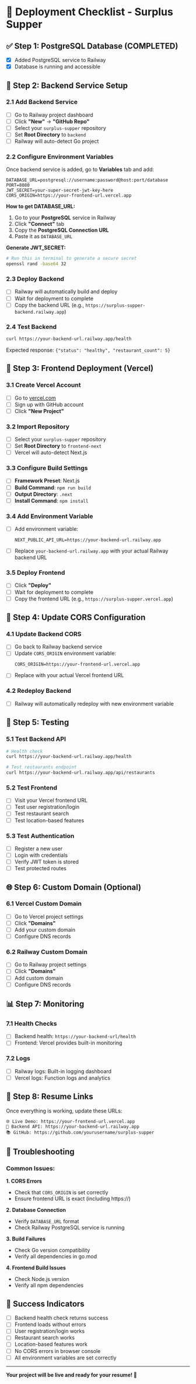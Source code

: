 # 🚀 Deployment Checklist - Surplus Supper

## ✅ **Step 1: PostgreSQL Database (COMPLETED)**
- [x] Added PostgreSQL service to Railway
- [x] Database is running and accessible

## 🔧 **Step 2: Backend Service Setup**

### **2.1 Add Backend Service**
- [ ] Go to Railway project dashboard
- [ ] Click **"New"** → **"GitHub Repo"**
- [ ] Select your `surplus-supper` repository
- [ ] Set **Root Directory** to `backend`
- [ ] Railway will auto-detect Go project

### **2.2 Configure Environment Variables**
Once backend service is added, go to **Variables** tab and add:

```env
DATABASE_URL=postgresql://username:password@host:port/database
PORT=8080
JWT_SECRET=your-super-secret-jwt-key-here
CORS_ORIGIN=https://your-frontend-url.vercel.app
```

**How to get DATABASE_URL:**
1. Go to your **PostgreSQL** service in Railway
2. Click **"Connect"** tab
3. Copy the **PostgreSQL Connection URL**
4. Paste it as `DATABASE_URL`

**Generate JWT_SECRET:**
```bash
# Run this in terminal to generate a secure secret
openssl rand -base64 32
```

### **2.3 Deploy Backend**
- [ ] Railway will automatically build and deploy
- [ ] Wait for deployment to complete
- [ ] Copy the backend URL (e.g., `https://surplus-supper-backend.railway.app`)

### **2.4 Test Backend**
```bash
curl https://your-backend-url.railway.app/health
```
Expected response: `{"status": "healthy", "restaurant_count": 5}`

## 🎨 **Step 3: Frontend Deployment (Vercel)**

### **3.1 Create Vercel Account**
- [ ] Go to [vercel.com](https://vercel.com)
- [ ] Sign up with GitHub account
- [ ] Click **"New Project"**

### **3.2 Import Repository**
- [ ] Select your `surplus-supper` repository
- [ ] Set **Root Directory** to `frontend-next`
- [ ] Vercel will auto-detect Next.js

### **3.3 Configure Build Settings**
- [ ] **Framework Preset**: Next.js
- [ ] **Build Command**: `npm run build`
- [ ] **Output Directory**: `.next`
- [ ] **Install Command**: `npm install`

### **3.4 Add Environment Variable**
- [ ] Add environment variable:
  ```
  NEXT_PUBLIC_API_URL=https://your-backend-url.railway.app
  ```
- [ ] Replace `your-backend-url.railway.app` with your actual Railway backend URL

### **3.5 Deploy Frontend**
- [ ] Click **"Deploy"**
- [ ] Wait for deployment to complete
- [ ] Copy the frontend URL (e.g., `https://surplus-supper.vercel.app`)

## 🔄 **Step 4: Update CORS Configuration**

### **4.1 Update Backend CORS**
- [ ] Go back to Railway backend service
- [ ] Update `CORS_ORIGIN` environment variable:
  ```
  CORS_ORIGIN=https://your-frontend-url.vercel.app
  ```
- [ ] Replace with your actual Vercel frontend URL

### **4.2 Redeploy Backend**
- [ ] Railway will automatically redeploy with new environment variable

## 🧪 **Step 5: Testing**

### **5.1 Test Backend API**
```bash
# Health check
curl https://your-backend-url.railway.app/health

# Test restaurants endpoint
curl https://your-backend-url.railway.app/api/restaurants
```

### **5.2 Test Frontend**
- [ ] Visit your Vercel frontend URL
- [ ] Test user registration/login
- [ ] Test restaurant search
- [ ] Test location-based features

### **5.3 Test Authentication**
- [ ] Register a new user
- [ ] Login with credentials
- [ ] Verify JWT token is stored
- [ ] Test protected routes

## 🌐 **Step 6: Custom Domain (Optional)**

### **6.1 Vercel Custom Domain**
- [ ] Go to Vercel project settings
- [ ] Click **"Domains"**
- [ ] Add your custom domain
- [ ] Configure DNS records

### **6.2 Railway Custom Domain**
- [ ] Go to Railway project settings
- [ ] Click **"Domains"**
- [ ] Add custom domain
- [ ] Configure DNS records

## 📊 **Step 7: Monitoring**

### **7.1 Health Checks**
- [ ] Backend health: `https://your-backend-url/health`
- [ ] Frontend: Vercel provides built-in monitoring

### **7.2 Logs**
- [ ] Railway logs: Built-in logging dashboard
- [ ] Vercel logs: Function logs and analytics

## 🎯 **Step 8: Resume Links**

Once everything is working, update these URLs:

```
🌐 Live Demo: https://your-frontend-url.vercel.app
🔧 Backend API: https://your-backend-url.railway.app
📚 GitHub: https://github.com/yourusername/surplus-supper
```

## 🚨 **Troubleshooting**

### **Common Issues:**

**1. CORS Errors**
- Check that `CORS_ORIGIN` is set correctly
- Ensure frontend URL is exact (including https://)

**2. Database Connection**
- Verify `DATABASE_URL` format
- Check Railway PostgreSQL service is running

**3. Build Failures**
- Check Go version compatibility
- Verify all dependencies in go.mod

**4. Frontend Build Issues**
- Check Node.js version
- Verify all npm dependencies

## 🎉 **Success Indicators**

- [ ] Backend health check returns success
- [ ] Frontend loads without errors
- [ ] User registration/login works
- [ ] Restaurant search works
- [ ] Location-based features work
- [ ] No CORS errors in browser console
- [ ] All environment variables are set correctly

---

**Your project will be live and ready for your resume! 🚀**
